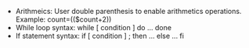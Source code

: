 - Arithmeics: User double parenthesis to enable arithmetics operations. Example: count=(($count+2))
- While loop syntax: while [ condition ] do ... done
- If statement syntax: if [ condition ] ; then ... else ... fi